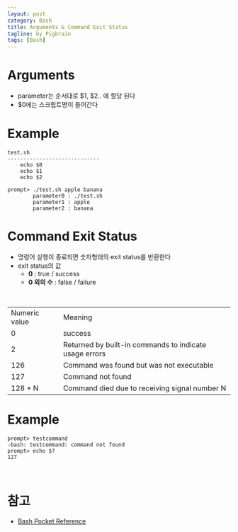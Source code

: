 ```yaml
---
layout: post
category: Bash
title: Arguments & Command Exit Status
tagline: by Pigbrain
tags: [Bash]
---
```


<!--more-->

# Arguments
* parameter는 순서대로 $1, $2.. 에 할당 된다    
* $0에는 스크립트명이 들어간다  

# Example  
	
	test.sh
	-----------------------------
		echo $0
		echo $1
		echo $2

	prompt> ./test.sh apple banana
			parameter0 : ./test.sh
			parameter1 : apple
			parameter2 : banana


# Command Exit Status 
* 명령어 실행이 종료되면 숫자형태의 exit status를 반환한다  
* exit status의 값
	* **0** : true / success  
	* **0 외의 수** : false / failure    
  
<br>  
  
<table>  
<tr><td>Numeric value</td><td>Meaning</td></tr>
<tr><td>0</td><td>success</td></tr>  
<tr><td>2</td><td>Returned by built-in commands to indicate usage errors</td></tr>  
<tr><td>126</td><td>Command was found but was not executable</td></tr>  
<tr><td>127</td><td>Command not found</td></tr>
<tr><td>128 + N</td><td>Command died due to receiving signal number N</td></tr>  
</table>  
  
  
# Example

	prompt> testcommand
	-bash: testcommand: command not found
	prompt> echo $?
	127
  

<br>  

# 참고
* [Bash Pocket Reference](http://www.amazon.com/bash-Pocket-Reference-OReilly/dp/1449387888)  
